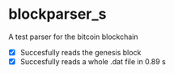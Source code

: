 # blockparser_s

A test parser for the bitcoin blockchain 

- [x] Succesfully reads the genesis block
- [x] Succesfully reads a whole .dat file in 0.89 s
